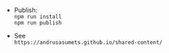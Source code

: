 * Publish:  
`npm run install`  
`npm run publish` 

* See  
`https://andrusasumets.github.io/shared-content/`
